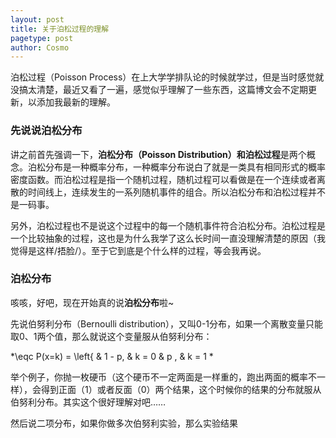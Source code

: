 ```yaml
---
layout: post
title: 关于泊松过程的理解
pagetype: post
author: Cosmo
---
```


泊松过程（Poisson Process）在上大学学排队论的时候就学过，但是当时感觉就没搞太清楚，最近又看了一遍，感觉似乎理解了一些东西，这篇博文会不定期更新，以添加我最新的理解。

### 先说说泊松分布

讲之前首先强调一下，**泊松分布（Poisson Distribution）**和**泊松过程**是两个概念。泊松分布是一种概率分布，一种概率分布说白了就是一类具有相同形式的概率密度函数。而泊松过程是指一个随机过程，随机过程可以看做是在一个连续或者离散的时间线上，连续发生的一系列随机事件的组合。所以泊松分布和泊松过程并不是一码事。

另外，泊松过程也不是说这个过程中的每一个随机事件符合泊松分布。泊松过程是一个比较抽象的过程，这也是为什么我学了这么长时间一直没理解清楚的原因（我觉得是这样/捂脸/）。至于它到底是个什么样的过程，等会我再说。

### 泊松分布

咳咳，好吧，现在开始真的说**泊松分布**啦~

先说伯努利分布（Bernoulli distribution），又叫0-1分布，如果一个离散变量只能取0、1两个值，那么就说这个变量服从伯努利分布：

*\eqc P(x=k) = \left\{
& 1 - p, & k = 0
& p ,    & k = 1
 *

举个例子，你抛一枚硬币（这个硬币不一定两面是一样重的，跑出两面的概率不一样），会得到正面（1）或者反面（0）两个结果，这个时候你的结果的分布就服从伯努利分布。其实这个很好理解对吧……
 
然后说二项分布，如果你做多次伯努利实验，那么实验结果
